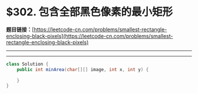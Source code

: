 # $302. 包含全部黑色像素的最小矩形

**题目链接：**[https://leetcode-cn.com/problems/smallest-rectangle-enclosing-black-pixels](https://leetcode-cn.com/problems/smallest-rectangle-enclosing-black-pixels)

---

<Cards card="leetcode_302_smallest-rectangle-enclosing-black-pixels"></Cards>

---

```java
class Solution {
    public int minArea(char[][] image, int x, int y) {
        
    }
}
```